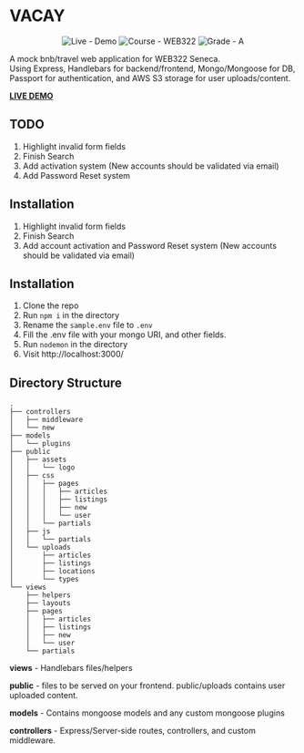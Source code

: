 # VACAY
<div align="center">
    <img src="https://img.shields.io/badge/Live-Demo-blueviolet?logo=heroku" alt="Live - Demo">
	<img src="https://img.shields.io/badge/Course-WEB322-2ea44f" alt="Course - WEB322">
	<img src="https://img.shields.io/badge/Grade-A%2B-informational" alt="Grade - A">
</div>

A mock bnb/travel web application for WEB322 Seneca.<br>
Using Express, Handlebars for backend/frontend, Mongo/Mongoose for DB, Passport for authentication, and AWS S3 storage for user uploads/content.

**[LIVE DEMO](http://web322.ahmadz.ai/)**

## TODO

1. Highlight invalid form fields
2. Finish Search
3. Add activation system (New accounts should be validated via email)
4. Add Password Reset system

## Installation

1. Highlight invalid form fields
2. Finish Search
3. Add account activation and Password Reset system (New accounts should be validated via email)

## Installation

1. Clone the repo
2. Run `npm i` in the directory
3. Rename the `sample.env` file to `.env`
4. Fill the .env file with your mongo URI, and other fields.
5. Run `nodemon` in the directory
6. Visit http://localhost:3000/ 

## Directory Structure

```
.
├── controllers
│   ├── middleware
│   └── new
├── models
│   └── plugins
├── public
│   ├── assets
│   │   └── logo
│   ├── css
│   │   ├── pages
│   │   │   ├── articles
│   │   │   ├── listings
│   │   │   ├── new
│   │   │   └── user
│   │   └── partials
│   ├── js
│   │   └── partials
│   └── uploads
│       ├── articles
│       ├── listings
│       ├── locations
│       └── types
└── views
    ├── helpers
    ├── layouts
    ├── pages
    │   ├── articles
    │   ├── listings
    │   ├── new
    │   └── user
    └── partials
```
**views** ​- Handlebars files/helpers

**public** - files to be served on your frontend.
public/uploads contains user uploaded content.

**models** - Contains mongoose models and any custom mongoose plugins

**controllers** - Express/Server-side routes, controllers, and custom middleware.
